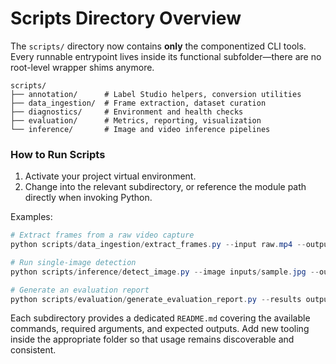 # Scripts Directory Overview

The `scripts/` directory now contains **only** the componentized CLI tools.
Every runnable entrypoint lives inside its functional subfolder—there are no
root-level wrapper shims anymore.

```
scripts/
├── annotation/      # Label Studio helpers, conversion utilities
├── data_ingestion/  # Frame extraction, dataset curation
├── diagnostics/     # Environment and health checks
├── evaluation/      # Metrics, reporting, visualization
└── inference/       # Image and video inference pipelines
```

### How to Run Scripts

1. Activate your project virtual environment.
2. Change into the relevant subdirectory, or reference the module path
	directly when invoking Python.

Examples:

```powershell
# Extract frames from a raw video capture
python scripts/data_ingestion/extract_frames.py --input raw.mp4 --output outputs/frames

# Run single-image detection
python scripts/inference/detect_image.py --image inputs/sample.jpg --output outputs/annotated.jpg

# Generate an evaluation report
python scripts/evaluation/generate_evaluation_report.py --results outputs/pipeline_results.csv
```

Each subdirectory provides a dedicated `README.md` covering the available
commands, required arguments, and expected outputs. Add new tooling inside the
appropriate folder so that usage remains discoverable and consistent.
